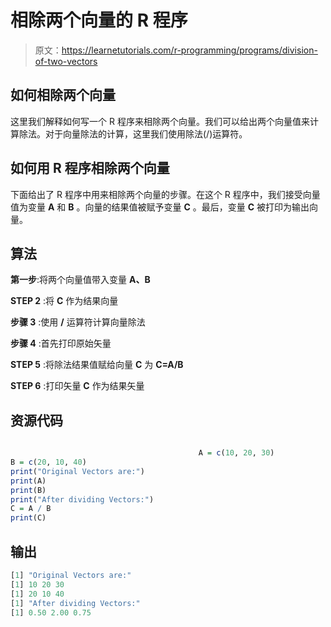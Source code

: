 # 相除两个向量的 R 程序

> 原文：<https://learnetutorials.com/r-programming/programs/division-of-two-vectors>

## 如何相除两个向量

这里我们解释如何写一个 R 程序来相除两个向量。我们可以给出两个向量值来计算除法。对于向量除法的计算，这里我们使用除法(/)运算符。

## 如何用 R 程序相除两个向量

下面给出了 R 程序中用来相除两个向量的步骤。在这个 R 程序中，我们接受向量值为变量 **A** 和 **B** 。向量的结果值被赋予变量 **C** 。最后，变量 **C** 被打印为输出向量。

## 算法

**第一步**:将两个向量值带入变量 **A、B**

**STEP 2** :将 **C** 作为结果向量

**步骤 3** :使用 **/** 运算符计算向量除法

**步骤 4** :首先打印原始矢量

**STEP 5** :将除法结果值赋给向量 **C** 为 **C=A/B**

**STEP 6** :打印矢量 **C** 作为结果矢量

## 资源代码

```r

                                          A = c(10, 20, 30)
B = c(20, 10, 40)
print("Original Vectors are:")
print(A)
print(B)
print("After dividing Vectors:")
C = A / B
print(C) 

```

## 输出

```r
[1] "Original Vectors are:"
[1] 10 20 30
[1] 20 10 40
[1] "After dividing Vectors:"
[1] 0.50 2.00 0.75 
```